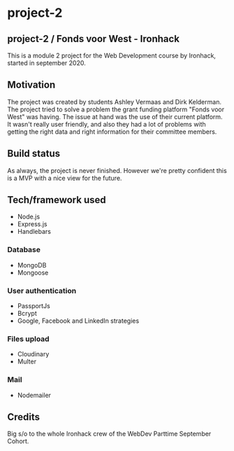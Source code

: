 # project-2

## project-2 / Fonds voor West - Ironhack
This is a module 2 project for the Web Development course by Ironhack, started in september 2020. 

## Motivation
The project was created by students Ashley Vermaas and Dirk Kelderman. The project tried to solve a problem the grant funding platform "Fonds voor West" was having. The issue at hand was the use of their current platform. It wasn't really user friendly, and also they had a lot of problems with getting the right data and right information for their committee members.

## Build status
As always, the project is never finished. However we're pretty confident this is a MVP with a nice view for the future. 


## Tech/framework used

- Node.js
- Express.js
- Handlebars

### Database
- MongoDB
- Mongoose

### User authentication
- PassportJs
- Bcrypt
- Google, Facebook and LinkedIn strategies

### Files upload
- Cloudinary
- Multer

### Mail
- Nodemailer


## Credits
Big s/o to the whole Ironhack crew of the WebDev Parttime September Cohort. 

